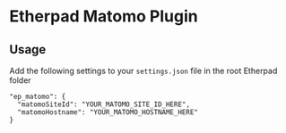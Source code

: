 # Etherpad Matomo Plugin

Usage
-
Add the following settings to your `settings.json` file in the root Etherpad folder

```
"ep_matomo": {
  "matomoSiteId": "YOUR_MATOMO_SITE_ID_HERE",
  "matomoHostname": "YOUR_MATOMO_HOSTNAME_HERE"
}
```
